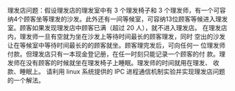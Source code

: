 理发店问题：假设理发店的理发室中有 3 个理发椅子和 3 个理发师，有一个可容
纳4个顾客坐等理发的沙发。此外还有一间等候室，可容纳13位顾客等候进入理发
室。顾客如果发现理发店中顾客已满（超过 20 人），就不进入理发店。
在理发店内，理发师一旦有空就为坐在沙发上等待时间最长的顾客理发，同时
空出的沙发让在等候室中等待时间最长的的顾客就坐。顾客理完发后，可向任何一
位理发师付款。但理发店只有一本现金登记册，在任一时刻只能记录一个顾客的付
款。理发师在没有顾客的时候就坐在理发椅子上睡眠。理发师的时间就用在理发、
收款、睡眠上。
请利用 linux 系统提供的 IPC 进程通信机制实验并实现理发店问题的一个解法。